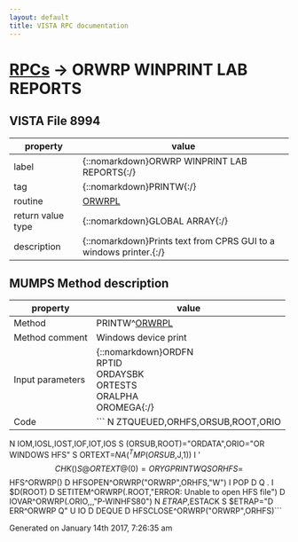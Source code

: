 ```yaml
---
layout: default
title: VISTA RPC documentation
---
```




# [RPCs](TableOfContent.md) &#8594; ORWRP WINPRINT LAB REPORTS 


 ## VISTA File 8994
 property | value 
--- | --- 
 label | {::nomarkdown}ORWRP WINPRINT LAB REPORTS{:/}
 tag | {::nomarkdown}PRINTW{:/}
 routine | [ORWRPL](http://code.osehra.org/dox/Routine_ORWRPL_source.html)
 return value type | {::nomarkdown}GLOBAL ARRAY{:/}
 description | {::nomarkdown}Prints text from CPRS GUI to a windows printer.{:/}


## MUMPS Method description

 property | value 
 --- | --- 
 Method | PRINTW^[ORWRPL](http://code.osehra.org/dox/Routine_ORWRPL_source.html)
 Method comment | Windows device print
 Input parameters | {::nomarkdown}ORDFN<br/>RPTID<br/>ORDAYSBK<br/>ORTESTS<br/>ORALPHA<br/>OROMEGA{:/}
 Code | ```  N ZTQUEUED,ORHFS,ORSUB,ROOT,ORIO
 N IOM,IOSL,IOST,IOF,IOT,IOS
 S (ORSUB,ROOT)="ORDATA",ORIO="OR WINDOWS HFS"
 S ORTEXT=$NA(^TMP(ORSUB,$J,1))
 I '$$CHK() S @ORTEXT@(0)=ORY G PRINTWQ
 S ORHFS=$$HFS^ORWRP()
 D HFSOPEN^ORWRP("ORWRP",ORHFS,"W")
 I POP D  Q
 . I $D(ROOT) D SETITEM^ORWRP(.ROOT,"ERROR: Unable to open HFS file")
 D IOVAR^ORWRP(.ORIO,,,"P-WINHFS80")
 N $ETRAP,$ESTACK
 S $ETRAP="D ERR^ORWRP Q"
 U IO
 D DEQUE
 D HFSCLOSE^ORWRP("ORWRP",ORHFS)```




 Generated on January 14th 2017, 7:26:35 am